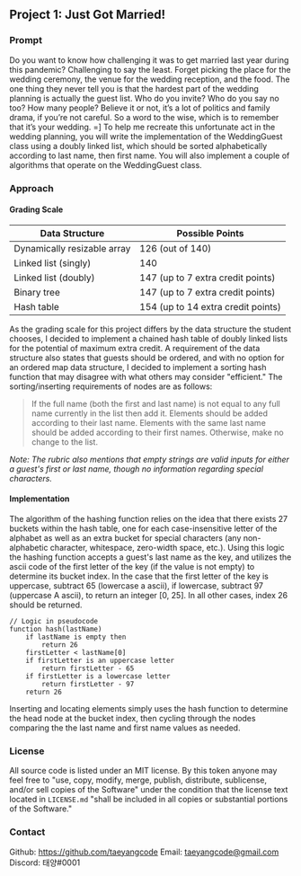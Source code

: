 ## Project 1: Just Got Married!

### Prompt

Do you want to know how challenging it was to get married last year during this
pandemic? Challenging to say the least. Forget picking the place for the wedding
ceremony, the venue for the wedding reception, and the food. The one thing they never
tell you is that the hardest part of the wedding planning is actually the guest list. Who
do you invite? Who do you say no too? How many people? Believe it or not, it’s a lot
of politics and family drama, if you’re not careful. So a word to the wise, which is to
remember that it’s your wedding. =]
To help me recreate this unfortunate act in the wedding planning, you will write the
implementation of the WeddingGuest class using a doubly linked list, which should be
sorted alphabetically according to last name, then first name. You will also implement a
couple of algorithms that operate on the WeddingGuest class.

### Approach

#### Grading Scale

| Data Structure              | Possible Points                    |
| --------------------------- | ---------------------------------- |
| Dynamically resizable array | 126 (out of 140)                   |
| Linked list (singly)        | 140                                |
| Linked list (doubly)        | 147 (up to 7 extra credit points)  |
| Binary tree                 | 147 (up to 7 extra credit points)  |
| Hash table                  | 154 (up to 14 extra credit points) |

As the grading scale for this project differs by the data structure the student chooses, I decided to implement a chained hash table of doubly linked lists for the potential of maximum extra credit. A requirement of the data structure also states that guests should be ordered, and with no option for an ordered map data structure, I decided to implement a sorting hash function that may disagree with what others may consider "efficient."
The sorting/inserting requirements of nodes are as follows:

> If the full name (both the first and last name) is not equal to any full name currently in the list then add it. Elements should be added according to their last name. Elements with the same last name should be added according to their first names. Otherwise, make no change to the list.

_Note: The rubric also mentions that empty strings are valid inputs for either a guest's first or last name, though no information regarding special characters._

#### Implementation

The algorithm of the hashing function relies on the idea that there exists 27 buckets within the hash table, one for each case-insensitive letter of the alphabet as well as an extra bucket for special characters (any non-alphabetic character, whitespace, zero-width space, etc.). Using this logic the hashing function accepts a guest's last name as the key, and utilizes the ascii code of the first letter of the key (if the value is not empty) to determine its bucket index. In the case that the first letter of the key is uppercase, subtract 65 (lowercase a ascii), if lowercase, subtract 97 (uppercase A ascii), to return an integer [0, 25]. In all other cases, index 26 should be returned.

```
// Logic in pseudocode
function hash(lastName)
    if lastName is empty then
        return 26
    firstLetter < lastName[0]
    if firstLetter is an uppercase letter
        return firstLetter - 65
    if firstLetter is a lowercase letter
        return firstLetter - 97
    return 26
```

Inserting and locating elements simply uses the hash function to determine the head node at the bucket index, then cycling through the nodes comparing the the last name and first name values as needed.

### License

All source code is listed under an MIT license.
By this token anyone may feel free to "use, copy, modify, merge, publish, distribute, sublicense, and/or sell copies of the Software" under the condition that the license text located in `LICENSE.md` "shall be included in all copies or substantial portions of the Software."

### Contact

Github: https://github.com/taeyangcode
Email: taeyangcode@gmail.com
Discord: 태양#0001
